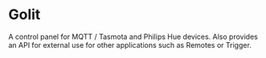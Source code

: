 # Golit

A control panel for MQTT / Tasmota and Philips Hue devices.
Also provides an API for external use for other applications such as Remotes or Trigger.
